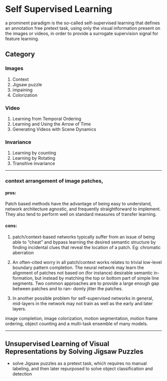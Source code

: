 # Self Supervised Learning
a prominent paradigm is the so-called self-supervised learning that defines an annotation free pretext task,
using only the visual information present on the images or videos, in order to provide a surrogate
supervision signal for feature learning.

## Category
### Images
1) Context
2) Jigsaw puzzle
3) impaining 
4) Colorization
### Video
1) Learning from Temporal Ordering
2) Learning and Using the Arrow of Time
3) Generating Videos with Scene Dynamics

### Invariance
1) Learning by counting
2) Learning by Rotating
3) Transitive invariance
-----
### context arrangement of image patches, 
#### pros: 
Patch based methods have the advantage of being easy to
understand, network architecture agnostic, and frequently
straightforward to implement. They also tend to perform
well on standard measures of transfer learning.

#### cons: 
1) patch/context-based networks typically suffer
from an issue of being able to “cheat” and bypass learning
the desired semantic structure by finding incidental clues that reveal the location of a patch. Eg: chromatic aberration

2) An often-cited worry in all patch/context works relates
to trivial low-level boundary pattern completion. The neural network may learn the alignment of
patches not based on (for instance) desirable semantic in-
formation, but instead by matching the top or bottom part
of simple line segments. Two common approaches are to
provide a large enough gap between patches and to ran-
domly jitter the patches.

3) In another possible problem for self-supervised networks
in general, mid-layers in the network may not train as well
as the early and later layers.


image completion, image colorization, motion segmentation, motion frame ordering, object counting and a multi-task ensemble of many models.

----
## Unsupervised Learning of Visual Representations by Solving Jigsaw Puzzles
* solve Jigsaw puzzles as a pretext task, which requires no manual labeling, and then later repurposed to solve object classification and detection


